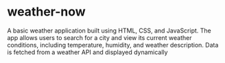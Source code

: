 # weather-now
A basic weather application built using HTML, CSS, and JavaScript. The app allows users to search for a city and view its current weather conditions, including temperature, humidity, and weather description. Data is fetched from a weather API and displayed dynamically
